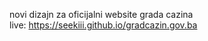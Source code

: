 novi dizajn za oficijalni website grada cazina<br>
live: https://seekiii.github.io/gradcazin.gov.ba

